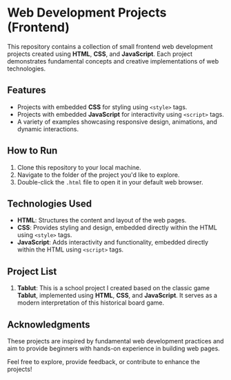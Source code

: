 # Web Development Projects (Frontend)

This repository contains a collection of small frontend web development projects created using **HTML**, **CSS**, and **JavaScript**. Each project demonstrates fundamental concepts and creative implementations of web technologies.

## Features

- Projects with embedded **CSS** for styling using `<style>` tags.  
- Projects with embedded **JavaScript** for interactivity using `<script>` tags.  
- A variety of examples showcasing responsive design, animations, and dynamic interactions.

## How to Run

1. Clone this repository to your local machine.  
2. Navigate to the folder of the project you'd like to explore.  
3. Double-click the `.html` file to open it in your default web browser.  

## Technologies Used

- **HTML**: Structures the content and layout of the web pages.  
- **CSS**: Provides styling and design, embedded directly within the HTML using `<style>` tags.  
- **JavaScript**: Adds interactivity and functionality, embedded directly within the HTML using `<script>` tags.  

## Project List
1. **Tablut**: This is a school project I created based on the classic game **Tablut**, implemented using **HTML**, **CSS**, and **JavaScript**. It serves as a modern interpretation of this historical board game.

## Acknowledgments

These projects are inspired by fundamental web development practices and aim to provide beginners with hands-on experience in building web pages.  

Feel free to explore, provide feedback, or contribute to enhance the projects!  

